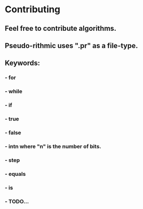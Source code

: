 # Contributing
## Feel free to contribute algorithms.
## Pseudo-rithmic uses ".pr" as a file-type.

## Keywords:
### - for
### - while
### - if
### - true
### - false
### - intn where "n" is the number of bits.
### - step
### - equals
### - is
### - TODO...

